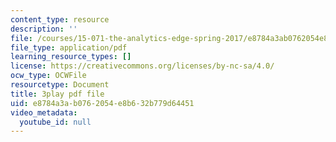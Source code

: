 ```yaml
---
content_type: resource
description: ''
file: /courses/15-071-the-analytics-edge-spring-2017/e8784a3ab0762054e8b632b779d64451_BKsi-Khu7Bs.pdf
file_type: application/pdf
learning_resource_types: []
license: https://creativecommons.org/licenses/by-nc-sa/4.0/
ocw_type: OCWFile
resourcetype: Document
title: 3play pdf file
uid: e8784a3a-b076-2054-e8b6-32b779d64451
video_metadata:
  youtube_id: null
---
```

